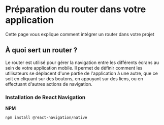 # Préparation du router dans votre application

Cette page vous explique comment intégrer un router dans votre projet

## À quoi sert un router ?

Le router est utilisé pour gérer la navigation entre les différents écrans au sein de votre application mobile. Il permet de définir comment les utilisateurs se déplacent d'une partie de l'application à une autre, que ce soit en cliquant sur des boutons, en appuyant sur des liens, ou en effectuant d'autres actions de navigation.

### Installation de React Navigation

**NPM**

```
npm install @react-navigation/native
```

